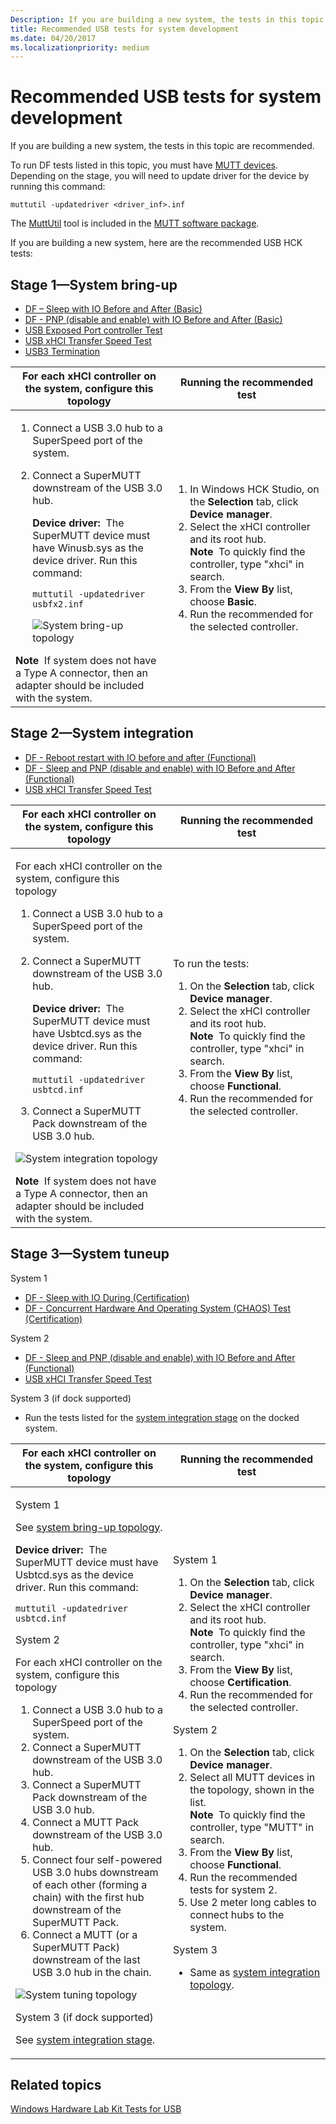 ```yaml
---
Description: If you are building a new system, the tests in this topic are recommended.
title: Recommended USB tests for system development
ms.date: 04/20/2017
ms.localizationpriority: medium
---
```


# Recommended USB tests for system development


If you are building a new system, the tests in this topic are recommended.

To run DF tests listed in this topic, you must have [MUTT devices](microsoft-usb-test-tool--mutt--devices.md). Depending on the stage, you will need to update driver for the device by running this command:

`muttutil -updatedriver <driver_inf>.inf`

The [MuttUtil](muttutil.md) tool is included in the [MUTT software package](mutt-software-package.md).

If you are building a new system, here are the recommended USB HCK tests:

## Stage 1—System bring-up


-   [DF – Sleep with IO Before and After (Basic)](https://msdn.microsoft.com/library/windows/hardware/dn247481.aspx)
-   [DF - PNP (disable and enable) with IO Before and After (Basic)](https://msdn.microsoft.com/library/windows/hardware/dn260411.aspx)
-   [USB Exposed Port controller Test](https://msdn.microsoft.com/library/windows/hardware/hh998021.aspx)
-   [USB xHCI Transfer Speed Test](https://msdn.microsoft.com/library/windows/hardware/hh997864.aspx)
-   [USB3 Termination](https://msdn.microsoft.com/library/windows/hardware/jj124672.aspx)

<table>
<colgroup>
<col width="50%" />
<col width="50%" />
</colgroup>
<thead>
<tr class="header">
<th>For each xHCI controller on the system, configure this topology</th>
<th>Running the recommended test</th>
</tr>
</thead>
<tbody>
<tr class="odd">
<td><ol>
<li>Connect a USB 3.0 hub to a SuperSpeed port of the system.</li>
<li><p>Connect a SuperMUTT downstream of the USB 3.0 hub.</p>
<p></p>
<p><strong>Device driver:  </strong>The SuperMUTT device must have Winusb.sys as the device driver. Run this command:</p>
<p><code>muttutil -updatedriver usbfx2.inf</code></p>
<p><img src="images/xhci-superspeedhub-supermutt.png" alt="System bring-up topology" /></p></li>
</ol>
<div class="alert">
<strong>Note</strong>  If system does not have a Type A connector, then an adapter should be included with the system.
</div>
<div>
 
</div></td>
<td><ol>
<li>In Windows HCK Studio, on the <strong>Selection</strong> tab, click <strong>Device manager</strong>.</li>
<li>Select the xHCI controller and its root hub.
<div class="alert">
<strong>Note</strong>  To quickly find the controller, type "xhci" in search.
</div>
<div>
 
</div></li>
<li>From the <strong>View By</strong> list, choose <strong>Basic</strong>.</li>
<li>Run the recommended for the selected controller.</li>
</ol></td>
</tr>
</tbody>
</table>

 

## Stage 2—System integration


-   [DF - Reboot restart with IO before and after (Functional)](https://msdn.microsoft.com/library/windows/hardware/dn260266.aspx)
-   [DF - Sleep and PNP (disable and enable) with IO Before and After (Functional)](https://msdn.microsoft.com/library/windows/hardware/dn260391.aspx)
-   [USB xHCI Transfer Speed Test](https://msdn.microsoft.com/library/windows/hardware/hh997864.aspx)

<table>
<colgroup>
<col width="50%" />
<col width="50%" />
</colgroup>
<thead>
<tr class="header">
<th>For each xHCI controller on the system, configure this topology</th>
<th>Running the recommended test</th>
</tr>
</thead>
<tbody>
<tr class="odd">
<td><p></p>
<p>For each xHCI controller on the system, configure this topology</p>
<ol>
<li>Connect a USB 3.0 hub to a SuperSpeed port of the system.</li>
<li><p>Connect a SuperMUTT downstream of the USB 3.0 hub.</p>
<p><strong>Device driver:  </strong>The SuperMUTT device must have Usbtcd.sys as the device driver. Run this command:</p>
<p><code>muttutil -updatedriver usbtcd.inf</code></p></li>
<li>Connect a SuperMUTT Pack downstream of the USB 3.0 hub.</li>
</ol>
<p><img src="images/xhci-system-integration.png" alt="System integration topology" /></p>
<p></p>
<div class="alert">
<strong>Note</strong>  If system does not have a Type A connector, then an adapter should be included with the system.
</div>
<div>
 
</div></td>
<td><p>To run the tests:</p>
<ol>
<li>On the <strong>Selection</strong> tab, click <strong>Device manager</strong>.</li>
<li>Select the xHCI controller and its root hub.
<div class="alert">
<strong>Note</strong>  To quickly find the controller, type "xhci" in search.
</div>
<div>
 
</div></li>
<li>From the <strong>View By</strong> list, choose <strong>Functional</strong>.</li>
<li>Run the recommended for the selected controller.</li>
</ol></td>
</tr>
</tbody>
</table>

 

## Stage 3—System tuneup


System 1

-   [DF - Sleep with IO During (Certification)](https://msdn.microsoft.com/library/windows/hardware/dn247416.aspx)
-   [DF - Concurrent Hardware And Operating System (CHAOS) Test (Certification)](https://msdn.microsoft.com/library/windows/hardware/hh998603.aspx)

System 2

-   [DF - Sleep and PNP (disable and enable) with IO Before and After (Functional)](https://msdn.microsoft.com/library/windows/hardware/dn260391.aspx)
-   [USB xHCI Transfer Speed Test](https://msdn.microsoft.com/library/windows/hardware/hh997864.aspx)

System 3 (if dock supported)

-   Run the tests listed for the [system integration stage](#stage2) on the docked system.

<table>
<colgroup>
<col width="50%" />
<col width="50%" />
</colgroup>
<thead>
<tr class="header">
<th>For each xHCI controller on the system, configure this topology</th>
<th>Running the recommended test</th>
</tr>
</thead>
<tbody>
<tr class="odd">
<td><p>System 1</p>
<p>See <a href="#stage-1system-bring-up" data-raw-source="[system bring-up topology](#stage-1system-bring-up)">system bring-up topology</a>.</p>
<p><strong>Device driver:  </strong>The SuperMUTT device must have Usbtcd.sys as the device driver. Run this command:</p>
<p><code>muttutil -updatedriver usbtcd.inf</code></p>
<p>System 2</p>
<p>For each xHCI controller on the system, configure this topology</p>
<ol>
<li>Connect a USB 3.0 hub to a SuperSpeed port of the system.</li>
<li>Connect a SuperMUTT downstream of the USB 3.0 hub.</li>
<li>Connect a SuperMUTT Pack downstream of the USB 3.0 hub.</li>
<li>Connect a MUTT Pack downstream of the USB 3.0 hub.</li>
<li>Connect four self-powered USB 3.0 hubs downstream of each other (forming a chain) with the first hub downstream of the SuperMUTT Pack.</li>
<li>Connect a MUTT (or a SuperMUTT Pack) downstream of the last USB 3.0 hub in the chain.</li>
</ol>
<img src="images/xhci-superspeedhub-hub-daisy.png" alt="System tuning topology" />
<p>System 3 (if dock supported)</p>
<p>See <a href="#stage-2system-integration" data-raw-source="[system integration stage](#stage-2system-integration)">system integration stage</a>.</p></td>
<td><p>System 1</p>
<ol>
<li>On the <strong>Selection</strong> tab, click <strong>Device manager</strong>.</li>
<li>Select the xHCI controller and its root hub.
<div class="alert">
<strong>Note</strong>  To quickly find the controller, type "xhci" in search.
</div>
<div>
 
</div></li>
<li>From the <strong>View By</strong> list, choose <strong>Certification</strong>.</li>
<li>Run the recommended for the selected controller.</li>
</ol>
<p>System 2</p>
<ol>
<li>On the <strong>Selection</strong> tab, click <strong>Device manager</strong>.</li>
<li>Select all MUTT devices in the topology, shown in the list.
<div class="alert">
<strong>Note</strong>  To quickly find the controller, type "MUTT" in search.
</div>
<div>
 
</div></li>
<li>From the <strong>View By</strong> list, choose <strong>Functional</strong>.</li>
<li>Run the recommended tests for system 2.</li>
<li>Use 2 meter long cables to connect hubs to the system.</li>
</ol>
<p>System 3</p>
<ul>
<li><p>Same as <a href="#stage-2system-integration" data-raw-source="[system integration topology](#stage-2system-integration)">system integration topology</a>.</p></li>
</ul></td>
</tr>
</tbody>
</table>

 

## Related topics
[Windows Hardware Lab Kit Tests for USB](windows-hardware-certification-kit-tests-for-usb.md)  



